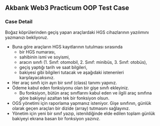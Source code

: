 ## Akbank Web3 Practicum OOP Test Case
### Case Detail
Boğaz köprülerinden geçiş yapan araçlardaki HGS cihazlarının yazılımını yazmanızı bekliyoruz. 
- Buna göre araçların HGS kayıtlarının tutulması sırasında 
  - bir HGS numarası, 
  - sahibinin ismi ve soyismi, 
  - aracın sınıfı (1. Sınıf: otomobil, 2. Sınıf: minibüs, 3. Sınıf: otobüs), 
  - geçiş yaptığı tarih ve saat bilgileri, 
  - bakiyesi gibi bilgileri tutacak ve aşağıdaki istenenleri karşılayacaksınız.
- Her araç sınıfı için ayrı bir sınıf (class) tanımı yapınız.
- Ödeme kabul eden fonksiyonu olan bir gişe sınıfı ekleyiniz. 
  - Bu fonksiyon, bütün araç sınıflarını kabul eden ve ilgili araç sınıfına göre bakiyeyi azaltan tek bir fonksiyon olsun.
- OGS yönetimi  için raporlama yapmanız isteniyor. Gişe sınıfının, günlük olarak geçen araçları bir dizide (array) tutmasını sağlayınız. 
- Yönetim için yeni bir sınıf yazıp, istenildiğinde elde edilen toplam günlük bakiyeyi ekrana basan bir fonksiyon yazınız.

